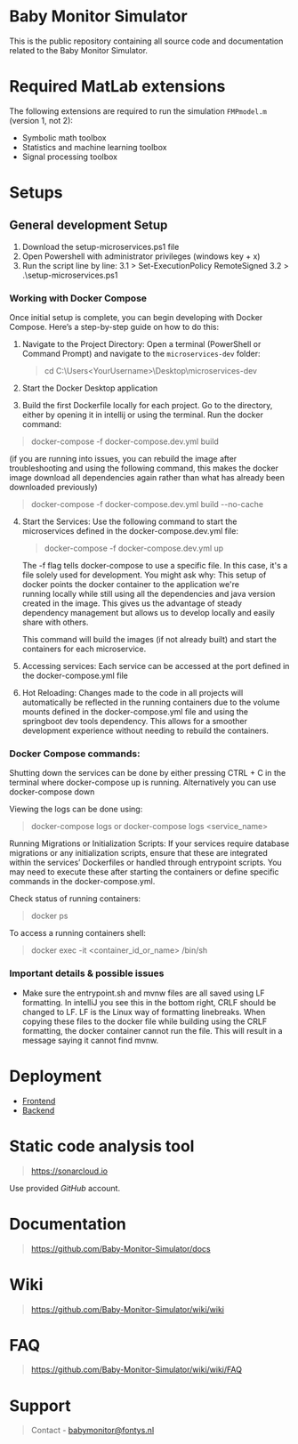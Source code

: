 # Baby Monitor Simulator
This is the public repository containing all source code and documentation related to the Baby Monitor Simulator.

# Required MatLab extensions
The following extensions are required to run the simulation `FMPmodel.m` (version 1, not 2):
* Symbolic math toolbox
* Statistics and machine learning toolbox
* Signal processing toolbox

# Setups
## General development Setup
1. Download the setup-microservices.ps1 file
2. Open Powershell with administrator privileges (windows key + x)
3. Run the script line by line:
   3.1  > Set-ExecutionPolicy RemoteSigned
   3.2  > .\setup-microservices.ps1

### Working with Docker Compose

Once initial setup is complete, you can begin developing with Docker Compose. Here’s a step-by-step guide on how to do this:

1. Navigate to the Project Directory:
   Open a terminal (PowerShell or Command Prompt) and navigate to the `microservices-dev` folder:
   
   > cd C:\Users\<YourUsername>\Desktop\microservices-dev

2. Start the Docker Desktop application

3. Build the first Dockerfile locally for each project. Go to the directory, either by opening it in intellij or using the terminal. Run the docker command:  
> docker-compose -f docker-compose.dev.yml build 

(if you are running into issues, you can rebuild the image after troubleshooting and using the following command, this makes the docker image download all dependencies again rather than what has already been downloaded previously)

> docker-compose -f docker-compose.dev.yml build --no-cache

4. Start the Services: Use the following command to start the microservices defined in the docker-compose.dev.yml file:
   > docker-compose -f docker-compose.dev.yml up

   The -f flag tells docker-compose to use a specific file. In this case, it's a file solely used for development. You might ask why: This setup of docker points the docker container to the application we're   
   running locally while still using all the dependencies and java version created in the image. This gives us the advantage of steady dependency management but allows us to develop locally and easily share 
   with others.

   This command will build the images (if not already built) and start the containers for each microservice.

5. Accessing services: Each service can be accessed at the port defined in the docker-compose.yml file

6. Hot Reloading: Changes made to the code in all projects will automatically be reflected in the running containers due to the volume mounts defined in the docker-compose.yml file and using the springboot dev tools dependency. This allows for a smoother development experience without needing to rebuild the containers.

### Docker Compose commands:

Shutting down the services can be done by either pressing CTRL + C in the terminal where docker-compose up is running. Alternatively you can use docker-compose down

Viewing the logs can be done using:
> docker-compose logs or docker-compose logs  <service_name>

Running Migrations or Initialization Scripts: If your services require database migrations or any initialization scripts, ensure that these are integrated within the services’ Dockerfiles or handled through entrypoint scripts. You may need to execute these after starting the containers or define specific commands in the docker-compose.yml.

Check status of running containers: 
> docker ps

To access a running containers shell: 
> docker exec -it <container_id_or_name> /bin/sh

### Important details & possible issues

* Make sure the entrypoint.sh and mvnw files are all saved using LF formatting. In intelliJ you see this in the bottom right, CRLF should be changed to LF. LF is the Linux way of formatting linebreaks. When copying these files to the docker file while building using the CRLF formatting, the docker container cannot run the file. This will result in a message saying it cannot find mvnw. 



# Deployment

- [Frontend](https://github.com/Baby-Monitor-Simulator/frontend-webui?tab=readme-ov-file#project-setup)
- [Backend](https://github.com/Baby-Monitor-Simulator/backend-matlab/tree/master?tab=readme-ov-file#setup)

# Static code analysis tool
> https://sonarcloud.io

Use provided _GitHub_ account.

# Documentation
> https://github.com/Baby-Monitor-Simulator/docs

# Wiki
> https://github.com/Baby-Monitor-Simulator/wiki/wiki

# FAQ
> https://github.com/Baby-Monitor-Simulator/wiki/wiki/FAQ

# Support
> Contact - babymonitor@fontys.nl

